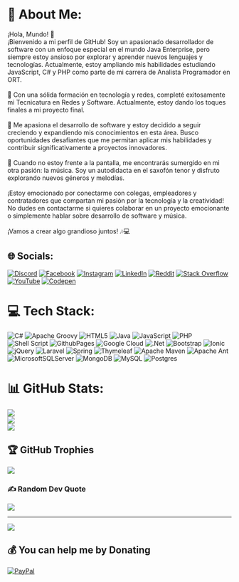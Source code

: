 # 💫 About Me:
¡Hola, Mundo! 👋<br>¡Bienvenido a mi perfil de GitHub! Soy un apasionado desarrollador de software con un enfoque especial en el mundo Java Enterprise, pero siempre estoy ansioso por explorar y aprender nuevos lenguajes y tecnologías. Actualmente, estoy ampliando mis habilidades estudiando JavaScript, C# y PHP como parte de mi carrera de Analista Programador en ORT.<br><br>💼 Con una sólida formación en tecnología y redes, completé exitosamente mi Tecnicatura en Redes y Software. Actualmente, estoy dando los toques finales a mi proyecto final.<br><br>🚀 Me apasiona el desarrollo de software y estoy decidido a seguir creciendo y expandiendo mis conocimientos en esta área. Busco oportunidades desafiantes que me permitan aplicar mis habilidades y contribuir significativamente a proyectos innovadores.<br><br>🎷 Cuando no estoy frente a la pantalla, me encontrarás sumergido en mi otra pasión: la música. Soy un autodidacta en el saxofón tenor y disfruto explorando nuevos géneros y melodías.<br><br>¡Estoy emocionado por conectarme con colegas, empleadores y contratadores que compartan mi pasión por la tecnología y la creatividad! No dudes en contactarme si quieres colaborar en un proyecto emocionante o simplemente hablar sobre desarrollo de software y música.<br><br>¡Vamos a crear algo grandioso juntos! 🎶💻


## 🌐 Socials:
[![Discord](https://img.shields.io/badge/Discord-%237289DA.svg?logo=discord&logoColor=white)](https://discord.gg/jJVNqn6v) [![Facebook](https://img.shields.io/badge/Facebook-%231877F2.svg?logo=Facebook&logoColor=white)](https://facebook.com/carlosdelvientosaxo) [![Instagram](https://img.shields.io/badge/Instagram-%23E4405F.svg?logo=Instagram&logoColor=white)](https://instagram.com/carlosdelviento) [![LinkedIn](https://img.shields.io/badge/LinkedIn-%230077B5.svg?logo=linkedin&logoColor=white)](https://linkedin.com/in/carlosdelviento23) [![Reddit](https://img.shields.io/badge/Reddit-%23FF4500.svg?logo=Reddit&logoColor=white)](https://reddit.com/user/carlosdelviento23) [![Stack Overflow](https://img.shields.io/badge/-Stackoverflow-FE7A16?logo=stack-overflow&logoColor=white)](https://stackoverflow.com/users/13756654) [![YouTube](https://img.shields.io/badge/YouTube-%23FF0000.svg?logo=YouTube&logoColor=white)](https://youtube.com/@carlosdelviento) [![Codepen](https://img.shields.io/badge/Codepen-000000?style=for-the-badge&logo=codepen&logoColor=white)](https://codepen.io/carlosdelviento23) 

# 💻 Tech Stack:
![C#](https://img.shields.io/badge/c%23-%23239120.svg?style=flat&logo=csharp&logoColor=white) ![Apache Groovy](https://img.shields.io/badge/Apache%20Groovy-4298B8.svg?style=flat&logo=Apache+Groovy&logoColor=white) ![HTML5](https://img.shields.io/badge/html5-%23E34F26.svg?style=flat&logo=html5&logoColor=white) ![Java](https://img.shields.io/badge/java-%23ED8B00.svg?style=flat&logo=openjdk&logoColor=white) ![JavaScript](https://img.shields.io/badge/javascript-%23323330.svg?style=flat&logo=javascript&logoColor=%23F7DF1E) ![PHP](https://img.shields.io/badge/php-%23777BB4.svg?style=flat&logo=php&logoColor=white) ![Shell Script](https://img.shields.io/badge/shell_script-%23121011.svg?style=flat&logo=gnu-bash&logoColor=white) ![GithubPages](https://img.shields.io/badge/github%20pages-121013?style=flat&logo=github&logoColor=white) ![Google Cloud](https://img.shields.io/badge/GoogleCloud-%234285F4.svg?style=flat&logo=google-cloud&logoColor=white) ![.Net](https://img.shields.io/badge/.NET-5C2D91?style=flat&logo=.net&logoColor=white) ![Bootstrap](https://img.shields.io/badge/bootstrap-%238511FA.svg?style=flat&logo=bootstrap&logoColor=white) ![Ionic](https://img.shields.io/badge/Ionic-%233880FF.svg?style=flat&logo=Ionic&logoColor=white) ![jQuery](https://img.shields.io/badge/jquery-%230769AD.svg?style=flat&logo=jquery&logoColor=white) ![Laravel](https://img.shields.io/badge/laravel-%23FF2D20.svg?style=flat&logo=laravel&logoColor=white) ![Spring](https://img.shields.io/badge/spring-%236DB33F.svg?style=flat&logo=spring&logoColor=white) ![Thymeleaf](https://img.shields.io/badge/Thymeleaf-%23005C0F.svg?style=flat&logo=Thymeleaf&logoColor=white) ![Apache Maven](https://img.shields.io/badge/Apache%20Maven-C71A36?style=flat&logo=Apache%20Maven&logoColor=white) ![Apache Ant](https://img.shields.io/badge/Apache%20Ant-A81C7D?style=flat&logo=Apache%20Ant&logoColor=white) ![MicrosoftSQLServer](https://img.shields.io/badge/Microsoft%20SQL%20Server-CC2927?style=flat&logo=microsoft%20sql%20server&logoColor=white) ![MongoDB](https://img.shields.io/badge/MongoDB-%234ea94b.svg?style=flat&logo=mongodb&logoColor=white) ![MySQL](https://img.shields.io/badge/mysql-%2300000f.svg?style=flat&logo=mysql&logoColor=white) ![Postgres](https://img.shields.io/badge/postgres-%23316192.svg?style=flat&logo=postgresql&logoColor=white)
# 📊 GitHub Stats:
![](https://github-readme-stats.vercel.app/api?username=cb283600&theme=monokai&hide_border=false&include_all_commits=false&count_private=false)<br/>
![](https://github-readme-streak-stats.herokuapp.com/?user=cb283600&theme=monokai&hide_border=false)<br/>
![](https://github-readme-stats.vercel.app/api/top-langs/?username=cb283600&theme=monokai&hide_border=false&include_all_commits=false&count_private=false&layout=compact)

## 🏆 GitHub Trophies
![](https://github-profile-trophy.vercel.app/?username=cb283600&theme=nord&no-frame=false&no-bg=true&margin-w=4)

### ✍️ Random Dev Quote
![](https://quotes-github-readme.vercel.app/api?type=horizontal&theme=radical)

---
[![](https://visitcount.itsvg.in/api?id=cb283600&icon=0&color=3)](https://visitcount.itsvg.in)

  ## 💰 You can help me by Donating
  [![PayPal](https://img.shields.io/badge/PayPal-00457C?style=for-the-badge&logo=paypal&logoColor=white)](https://paypal.me/https://www.paypal.com/donate/?hosted_button_id=7N8TGRJU4ZY36) 

  
<!-- Proudly created with GPRM ( https://gprm.itsvg.in ) -->
